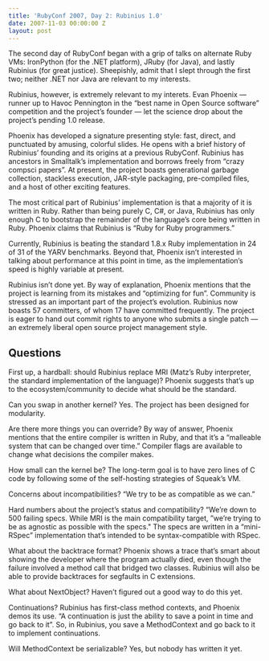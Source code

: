 ```yaml
---
title: 'RubyConf 2007, Day 2: Rubinius 1.0'
date: 2007-11-03 00:00:00 Z
layout: post
---
```





The second day of RubyConf began with a grip of talks on alternate Ruby VMs: IronPython (for the .NET platform), JRuby (for Java), and lastly Rubinius (for great justice). Sheepishly, admit that I slept through the first two; neither .NET nor Java are relevant to my interests.

Rubinius, however, is extremely relevant to my interets. Evan Phoenix — runner up to Havoc Pennington in the “best name in Open Source software” competition and the project’s founder — let the science drop about the project’s pending 1.0 release.

Phoenix has developed a signature presenting style: fast, direct, and punctuated by amusing, colorful slides. He opens with a brief history of Rubinius’ founding and its origins at a previous RubyConf. Rubinius has ancestors in Smalltalk’s implementation and borrows freely from “crazy compsci papers”. At present, the project boasts generational garbage collection, stackless execution, JAR-style packaging, pre-compiled files, and a host of other exciting features.

The most critical part of Rubinius’ implementation is that a majority of it is written in Ruby. Rather than being purely C, C\#, or Java, Rubinius has only enough C to bootstrap the remainder of the language’s core being written in Ruby. Phoenix claims that Rubinius is “Ruby for Ruby programmers.”

Currently, Rubinius is beating the standard 1.8.x Ruby implementation in 24 of 31 of the YARV benchmarks. Beyond that, Phoenix isn’t interested in talking about performance at this point in time, as the implementation’s speed is highly variable at present.

Rubinius isn’t done yet. By way of explanation, Phoenix mentions that the project is learning from its mistakes and “optimizing for fun”. Community is stressed as an important part of the project’s evolution. Rubinius now boasts 57 committers, of whom 17 have committed frequently. The project is eager to hand out commit rights to anyone who submits a single patch — an extremely liberal open source project management style.

Questions
---------

First up, a hardball: should Rubinius replace MRI (Matz’s Ruby interpreter, the standard implementation of the language)? Phoenix suggests that’s up to the ecosystem/community to decide what should be the standard.

Can you swap in another kernel? Yes. The project has been designed for modularity.

Are there more things you can override? By way of answer, Phoenix mentions that the entire compiler is written in Ruby, and that it’s a “malleable system that can be changed over time.” Compiler flags are available to change what decisions the compiler makes.

How small can the kernel be? The long-term goal is to have zero lines of C code by following some of the self-hosting strategies of Squeak’s VM.

Concerns about incompatibilities? “We try to be as compatible as we can.”

Hard numbers about the project’s status and compatibility? “We’re down to 500 failing specs. While MRI is the main compatibility target, ”we’re trying to be as agnostic as possible with the specs." The specs are written in a “mini-RSpec” implementation that’s intended to be syntax-compatible with RSpec.

What about the backtrace format? Phoenix shows a trace that’s smart about showing the developer where the program actually died, even though the failure involved a method call that bridged two classes. Rubinius will also be able to provide backtraces for segfaults in C extensions.

What about NextObject? Haven’t figured out a good way to do this yet.

Continuations? Rubinius has first-class method contexts, and Phoenix demos its use. “A continuation is just the ability to save a point in time and go back to it”. So, in Rubinius, you save a MethodContext and go back to it to implement continuations.

Will MethodContext be serializable? Yes, but nobody has written it yet.
